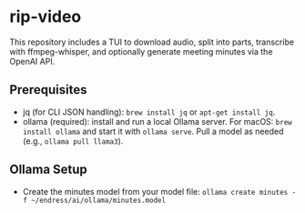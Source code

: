 # rip-video

This repository includes a TUI to download audio, split into parts, transcribe with ffmpeg-whisper, and optionally generate meeting minutes via the OpenAI API.

## Prerequisites

- jq (for CLI JSON handling): `brew install jq` or `apt-get install jq`.
- ollama (required): install and run a local Ollama server. For macOS: `brew install ollama` and start it with `ollama serve`. Pull a model as needed (e.g., `ollama pull llama3`).

## Ollama Setup

- Create the minutes model from your model file:
  `ollama create minutes -f ~/endress/ai/ollama/minutes.model`
